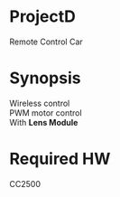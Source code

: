# ProjectD
Remote Control Car

# Synopsis
Wireless control<br>
PWM motor control<br>
With **Lens Module**<br>

# Required HW
CC2500
